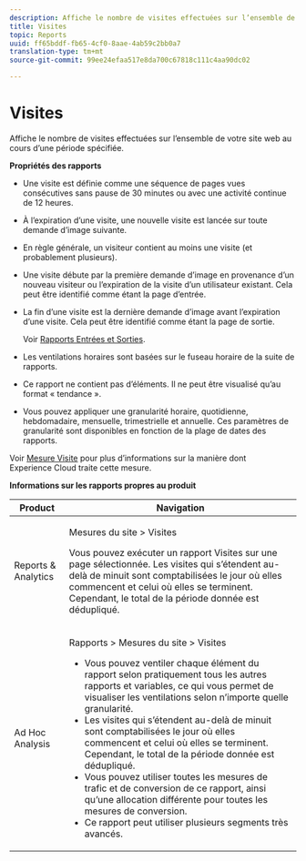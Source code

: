 ```yaml
---
description: Affiche le nombre de visites effectuées sur l’ensemble de votre site web au cours d’une période spécifiée.
title: Visites
topic: Reports
uuid: ff65bddf-fb65-4cf0-8aae-4ab59c2bb0a7
translation-type: tm+mt
source-git-commit: 99ee24efaa517e8da700c67818c111c4aa90dc02

---
```



# Visites

Affiche le nombre de visites effectuées sur l’ensemble de votre site web au cours d’une période spécifiée.

**Propriétés des rapports**

* Une visite est définie comme une séquence de pages vues consécutives sans pause de 30 minutes ou avec une activité continue de 12 heures.
* À l’expiration d’une visite, une nouvelle visite est lancée sur toute demande d’image suivante.
* En règle générale, un visiteur contient au moins une visite (et probablement plusieurs).
* Une visite débute par la première demande d’image en provenance d’un nouveau visiteur ou l’expiration de la visite d’un utilisateur existant. Cela peut être identifié comme étant la page d’entrée.
* La fin d’une visite est la dernière demande d’image avant l’expiration d’une visite. Cela peut être identifié comme étant la page de sortie.

   Voir [Rapports Entrées et Sorties](/help/components/c-variables/dimensionslist/reports-entries-exits.md).
* Les ventilations horaires sont basées sur le fuseau horaire de la suite de rapports.
* Ce rapport ne contient pas d’éléments. Il ne peut être visualisé qu’au format « tendance ».
* Vous pouvez appliquer une granularité horaire, quotidienne, hebdomadaire, mensuelle, trimestrielle et annuelle. Ces paramètres de granularité sont disponibles en fonction de la plage de dates des rapports.

Voir [Mesure Visite](/help/components/c-variables/c-metrics/metrics-visit.md) pour plus d’informations sur la manière dont Experience Cloud traite cette mesure.

**Informations sur les rapports propres au produit**

<table id="table_3138CA443CAC4F55838216E8B8786EE2"> 
 <thead> 
  <tr> 
   <th colname="col1" class="entry"> Product </th> 
   <th colname="col2" class="entry"> Navigation </th> 
  </tr> 
 </thead>
 <tbody> 
  <tr> 
   <td colname="col1"> <p> Reports &amp; Analytics </p> </td> 
   <td colname="col2"> <p> <span class="uicontrol"> Mesures du site</span> &gt; <span class="uicontrol">Visites</span> </p> <p>Vous pouvez exécuter un rapport <span class="wintitle">Visites</span> sur une page sélectionnée. Les visites qui s’étendent au-delà de minuit sont comptabilisées le jour où elles commencent et celui où elles se terminent. Cependant, le total de la période donnée est dédupliqué. </p> </td> 
  </tr> 
  <tr> 
   <td colname="col1"> <p> Ad Hoc Analysis </p> </td> 
   <td colname="col2"> <p> <span class="uicontrol"> Rapports</span> &gt; <span class="uicontrol">Mesures du site</span> &gt; <span class="uicontrol">Visites</span> </p> 
    <ul id="ul_73FEE02C129041D6A63F2DB07676960F"> 
     <li id="li_CC3BB22DE97941EB8032BE4421FFC173"> Vous pouvez ventiler chaque élément du rapport selon pratiquement tous les autres rapports et variables, ce qui vous permet de visualiser les ventilations selon n’importe quelle granularité. </li> 
     <li id="li_D53D480D73264D47945C9E1202B7BD4F">Les visites qui s’étendent au-delà de minuit sont comptabilisées le jour où elles commencent et celui où elles se terminent. Cependant, le total de la période donnée est dédupliqué. </li> 
     <li id="li_B8BCC584F95B407DB87F5EA57CC88F62">Vous pouvez utiliser toutes les mesures de trafic et de conversion de ce rapport, ainsi qu’une allocation différente pour toutes les mesures de conversion. </li> 
     <li id="li_0F342D3DCFF44ABAB79BD0F9E7F43E1E">Ce rapport peut utiliser plusieurs segments très avancés. </li> 
    </ul> </td> 
  </tr> 
 </tbody> 
</table>

